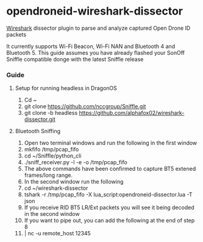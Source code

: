 # opendroneid-wireshark-dissector

[Wireshark](https://www.wireshark.org) dissector plugin to parse and analyze captured Open Drone ID packets

It currently supports Wi-Fi Beacon, Wi-Fi NAN and Bluetooth 4 and Bluetooth 5. This guide assumes you have already flashed your SonOff Sniffle compatible donge with the latest Sniffle release

### Guide

1. Setup for running headless in DragonOS
    1. Cd ~
    2. git clone https://github.com/nccgroup/Sniffle.git
    3. git clone -b headless https://github.com/alphafox02/wireshark-dissector.git
    

2. Bluetooth Sniffing
    1.  Open two terminal windows and run the following in the first window
    2.  mkfifo /tmp/pcap_fifo
    3.  cd ~/Sniffle/python_cli
    4.  ./sniff_receiver.py -l -e -o /tmp/pcap_fifo
    5.  The above commands have been confirmed to capture BT5 extened frames/long range.
    6.  In the second window run the following
    7.  cd ~/wireshark-dissector
    8.  tshark -r /tmp/pcap_fifo -X lua_script:opendroneid-dissector.lua -T json
    9.  If you receive RID BT5 LR/Ext packets you will see it being decoded in the second window
    10. If you want to pipe out, you can add the following at the end of step 8
    11. | nc -u remote_host 12345
